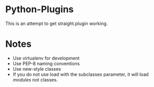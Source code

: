 Python-Plugins
==============

This is an attempt to get straight.plugin working.

Notes
=====

  * Use virtualenv for development
  * Use PEP-8 naming conventions
  * Use new-style classes
  * If you do not use load with the subclasses parameter, it will load *modules* not classes.
